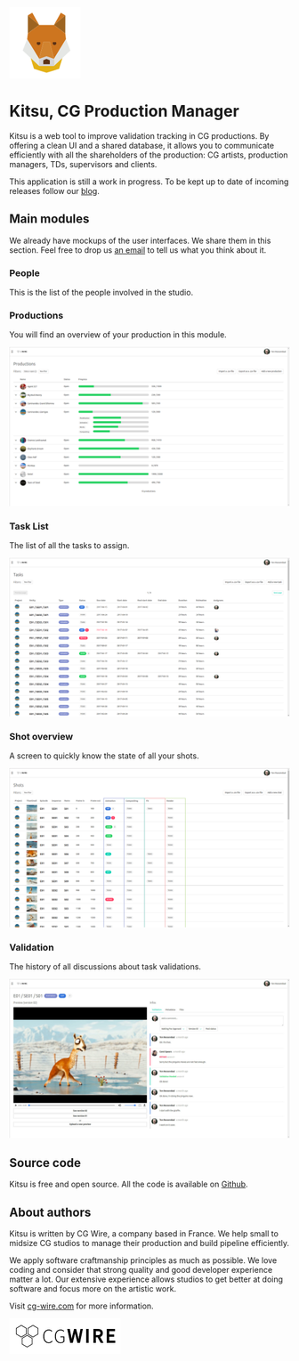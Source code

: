 ![Kitsu Logo](img/kitsu.png)

# Kitsu, CG Production Manager

Kitsu is a web tool to improve validation tracking in CG productions. By
offering a clean UI and a shared database, it allows you to communicate
efficiently with all the shareholders of the production: CG artists,
production managers, TDs, supervisors and clients.

This application is still a work in progress. To be kept up to date of incoming
releases follow our [blog](https://medium.com/@cgwire).

## Main modules

We already have mockups of the user interfaces. We share them in this section.
Feel free to drop us [an email](mailto:contact@cg-wire.com) to tell us what you
think about it. 

### People

This is the list of the people involved in the studio.

### Productions

You will find an overview of your production in this module.

![Productions module mockup](img/prods.png)

### Task List

The list of all the tasks to assign.

![Task list module mockup](img/tasks.png)

### Shot overview

A screen to quickly know the state of all your shots.

![Shot module mockup](img/shots.png)

### Validation

The history of all discussions about task validations.

![Validation mockup](img/validation.jpg)

## Source code

Kitsu is free and open source. All the code is available on
[Github](https://github.com/cgwire/kitsu).

## About authors

Kitsu is written by CG Wire, a company based in France. We help small to
midsize CG studios to manage their production and build pipeline efficiently.

We apply software craftmanship principles as much as possible. We love coding
and consider that strong quality and good developer experience matter a lot.
Our extensive experience allows studios to get better at doing software and
focus more on the artistic work.

Visit [cg-wire.com](https://cg-wire.com) for more information.

[![CG Wire Logo](img/cgwire.png)](https://cg-wire.com)

